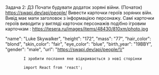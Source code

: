 Задача 2: ДЗ 
Почати будувати додаток зоряні війни.  (Початок) https://swapi.dev/api/people/
Вивести карточки героїв зоряних війн.   
Вивід має мати заголовок з інформацією персонажу. 
Самі карточки героїв виводити у вигляді карточок персонажів подібно ігровим карточкам : https://tesera.ru/images/items/48430/810xm/photo.jpg

"name": "Luke Skywalker", 
            "height": "172", 
            "mass": "77", 
            "hair_color": "blond", 
            "skin_color": "fair", 
            "eye_color": "blue", 
            "birth_year": "19BBY", 
            "gender": "male", 
             "url": "https://swapi.dev/api/people/1/"

            І зробити послання яке відкривається з новї сторінки 

            import React from 'react';

<!-- function CharacterCard(props) {
  const { name, image, species, homeworld, affiliation, weapon } = props;

  return (
    <div className="card">
      <div className="card__image-container">
        <img src={image} alt={name} className="card__image" />
      </div>
      <div className="card__content">
        <h2 className="card__title">{name}</h2>
        <p className="card__text"><strong>Species:</strong> {species}</p>
        <p className="card__text"><strong>Homeworld:</strong> {homeworld}</p>
        <p className="card__text"><strong>Affiliation:</strong> {affiliation}</p>
        <p className="card__text"><strong>Weapon:</strong> {weapon}</p>
      </div>
    </div>
  );
}

export default CharacterCard; -->
